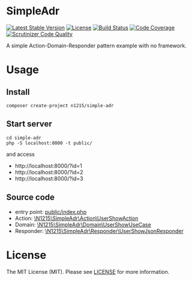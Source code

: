 # SimpleAdr
[![Latest Stable Version](https://poser.pugx.org/n1215/simple-adr/v/stable)](https://packagist.org/packages/n1215/simple-adr)
[![License](https://poser.pugx.org/n1215/simple-adr/license)](https://packagist.org/packages/n1215/simple-adr)
[![Build Status](https://scrutinizer-ci.com/g/n1215/simple-adr/badges/build.png?b=master)](https://scrutinizer-ci.com/g/n1215/simple-adr/build-status/master)
[![Code Coverage](https://scrutinizer-ci.com/g/n1215/simple-adr/badges/coverage.png?b=master)](https://scrutinizer-ci.com/g/n1215/simple-adr/?branch=master)
[![Scrutinizer Code Quality](https://scrutinizer-ci.com/g/n1215/simple-adr/badges/quality-score.png?b=master)](https://scrutinizer-ci.com/g/n1215/simple-adr/?branch=master)

A simple Action-Domain-Responder pattern example with no framework.

# Usage

## Install

```
composer create-project n1215/simple-adr

```

## Start server

```
cd simple-adr
php -S localhost:8000 -t public/
```

and access

- http://localhost:8000/?id=1
- http://localhost:8000/?id=2
- http://localhost:8000/?id=3

## Source code

- entry point: [public/index.php](public/index.php)
- Action: [\N1215\SimpleAdr\Action\UserShowAction](src/Action/UserShowAction.php)
- Domain: [\N1215\SimpleAdr\Domain\UserShowUseCase](src/Domain/UserShowUseCase.php)
- Responder: [\N1215\SimpleAdr\Responder\UserShowJsonResponder](src/Responder/UserShowJsonResponder.php)


# License
The MIT License (MIT). Please see [LICENSE](LICENSE) for more information.
